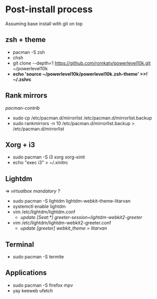 # Post-install process
Assuming base install with git on top
## zsh + theme
* pacman -S zsh 
* chsh
* git clone --depth=1 https://github.com/romkatv/powerlevel10k.git ~/powerlevel10k
* **echo 'source ~/powerlevel10k/powerlevel10k.zsh-theme' >>! ~/.zshrc**
## Rank mirrors
*pacman-contrib*
* sudo cp /etc/pacman.d/mirrorlist /etc/pacman.d/mirrorlist.backup
* sudo rankmirrors -n 10 /etc/pacman.d/mirrorlist.backup > /etc/pacman.d/mirrorlist
## Xorg + i3
* sudo pacman -S i3 xorg xorg-xinit
* echo "exec i3" > ~/.xinitrc
## Lightdm
=> *virtualbox mandatory ?*
* sudo pacman -S lightdm lightdm-webkit-theme-litarvan
* systemctl enable lightdm
* vim /etc/lightdm/lightdm.conf
    * *update [Seat:\*] greeter-session=lightdm-webkit2-greeter*
* vim /etc/lightdm/lightdm-webkit2-greeter.conf
    * *update [greeter] webkit_theme = litarvan*
## Terminal
* sudo pacman -S termite
## Applications
* sudo pacman -S firefox mpv 
* yay keeweb ufetch
